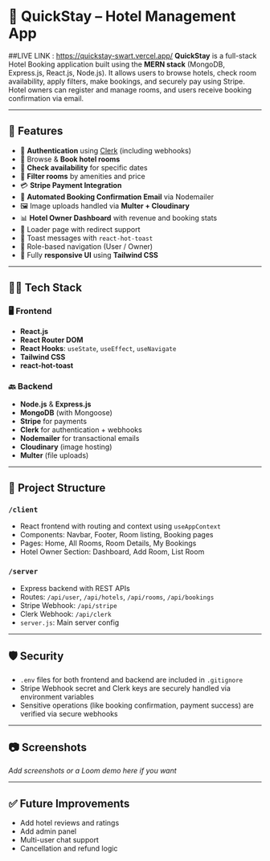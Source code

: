 # 🏨 QuickStay – Hotel Management App
##LIVE LINK : https://quickstay-swart.vercel.app/
**QuickStay** is a full-stack Hotel Booking application built using the **MERN stack** (MongoDB, Express.js, React.js, Node.js). It allows users to browse hotels, check room availability, apply filters, make bookings, and securely pay using Stripe. Hotel owners can register and manage rooms, and users receive booking confirmation via email.

---

## 🚀 Features

- 🔐 **Authentication** using [Clerk](https://clerk.dev) (including webhooks)
- 🏨 Browse & **Book hotel rooms**
- 📅 **Check availability** for specific dates
- 🧾 **Filter rooms** by amenities and price
- 💳 **Stripe Payment Integration**
- 📧 **Automated Booking Confirmation Email** via Nodemailer
- 🖼️ Image uploads handled via **Multer + Cloudinary**
- 📊 **Hotel Owner Dashboard** with revenue and booking stats
- 🔁 Loader page with redirect support
- 🎉 Toast messages with `react-hot-toast`
- 🧑 Role-based navigation (User / Owner)
- 📱 Fully **responsive UI** using **Tailwind CSS**

---

## 🧑‍💻 Tech Stack

### 🖥️ Frontend
- **React.js**
- **React Router DOM**
- **React Hooks**: `useState`, `useEffect`, `useNavigate`
- **Tailwind CSS**
- **react-hot-toast**

### 🔙 Backend
- **Node.js** & **Express.js**
- **MongoDB** (with Mongoose)
- **Stripe** for payments
- **Clerk** for authentication + webhooks
- **Nodemailer** for transactional emails
- **Cloudinary** (image hosting)
- **Multer** (file uploads)

---

## 📁 Project Structure

### `/client`
- React frontend with routing and context using `useAppContext`
- Components: Navbar, Footer, Room listing, Booking pages
- Pages: Home, All Rooms, Room Details, My Bookings
- Hotel Owner Section: Dashboard, Add Room, List Room

### `/server`
- Express backend with REST APIs
- Routes: `/api/user`, `/api/hotels`, `/api/rooms`, `/api/bookings`
- Stripe Webhook: `/api/stripe`
- Clerk Webhook: `/api/clerk`
- `server.js`: Main server config

---

## 🛡️ Security

- `.env` files for both frontend and backend are included in `.gitignore`
- Stripe Webhook secret and Clerk keys are securely handled via environment variables
- Sensitive operations (like booking confirmation, payment success) are verified via secure webhooks

---

## 📷 Screenshots

_Add screenshots or a Loom demo here if you want_

---

## ✅ Future Improvements

- Add hotel reviews and ratings
- Add admin panel
- Multi-user chat support
- Cancellation and refund logic
